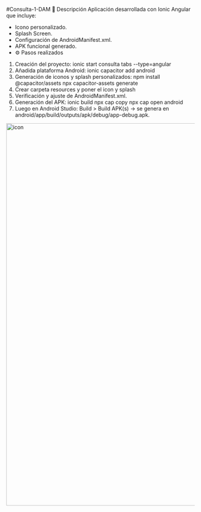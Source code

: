 #Consulta-1-DAM
 🚀 Descripción
Aplicación desarrollada con Ionic Angular que incluye:
- Icono personalizado.
- Splash Screen.
- Configuración de AndroidManifest.xml.
- APK funcional generado.
- 
  ⚙️ Pasos realizados
1. Creación del proyecto:
   ionic start consulta tabs --type=angular
2. Añadida plataforma Android:
   ionic capacitor add android
3. Generación de iconos y splash personalizados:
   npm install @capacitor/assets
   npx capacitor-assets generate
4. Crear carpeta resources y poner el icon y splash
6. Verificación y ajuste de AndroidManifest.xml.
7. Generación del APK:
   ionic build
  npx cap copy
  npx cap open android
8. Luego en Android Studio:
Build > Build APK(s) → se genera en android/app/build/outputs/apk/debug/app-debug.apk.
<img width="1024" height="1024" alt="icon" src="https://github.com/user-attachments/assets/fda3ec64-c0dc-4c21-8257-2d4e46d50d42" />

